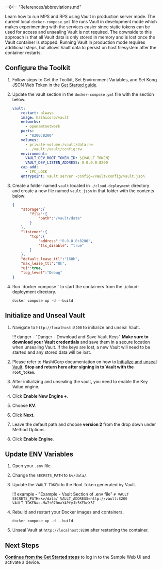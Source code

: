 --8<-- "References/abbreviations.md"

Learn how to run MPS and RPS using Vault in production server mode. The current local `docker-compose.yml` file runs Vault in development mode which makes experimenting with the services easier since static tokens can be used for access and unsealing Vault is not required. The downside to this approach is that all Vault data is only stored in memory and is lost once the Vault container is stopped. Running Vault in production mode requires additional steps, but allows Vault data to persist on host filesystem after the container restarts.

## Configure the Toolkit

1. Follow steps to Get the Toolkit, Set Environment Variables, and Set Kong JSON Web Token in the [Get Started guide](../GetStarted/Cloud/setup.md).

2. Update the vault section in the `docker-compose.yml` file with the section below.
    ``` yaml
    vault:
        restart: always
        image: hashicorp/vault
        networks:
          - openamtnetwork
        ports: 
          - "8200:8200"
        volumes:
          - private-volume:/vault/data:rw
          - ./vault:/vault/config:rw
        environment: 
          VAULT_DEV_ROOT_TOKEN_ID: ${VAULT_TOKEN}
          VAULT_DEV_LISTEN_ADDRESS: 0.0.0.0:8200
        cap_add: 
          - IPC_LOCK
        entrypoint: vault server -config=/vault/config/vault.json
    ```

3. Create a folder named `vault` located in `./cloud-deployment` directory and create a new file named `vault.json` in that folder with the contents below:
    ``` json
    {
        "storage":{
            "file":{
                "path":"/vault/data"
            }
        },
        "listener":{
            "tcp":{
                "address":"0.0.0.0:8200",
                "tls_disable": "true"
            }
        },
        "default_lease_ttl":"168h",
        "max_lease_ttl":"0h",
        "ui":true,
        "log_level":"Debug"
    }
    ```

4. Run `docker compose`` to start the containers from the ./cloud-deployment directory.
    ```
    docker compose up -d --build
    ```

## Initialize and Unseal Vault

1. Navigate to `http://localhost:8200` to initialize and unseal Vault.

    !!! danger - "Danger - Download and Save Vault Keys"
        **Make sure to download your Vault credentials** and save them in a secure location when unsealing Vault.  If the keys are lost, a new Vault will need to be started and any stored data will be lost.

2. Please refer to HashiCorp documentation on how to [Initialize and unseal Vault](https://learn.hashicorp.com/tutorials/vault/kubernetes-azure-aks?in=vault/kubernetes#initialize-and-unseal-vault). **Stop and return here after signing in to Vault with the `root_token`.**

3. After initializing and unsealing the vault, you need to enable the Key Value engine.

4. Click **Enable New Engine +**.

5. Choose **KV**.

6. Click **Next**.

7. Leave the default path and choose **version 2** from the drop down under Method Options. 

8. Click **Enable Engine**.

## Update ENV Variables
    
1. Open your `.env` file.

2. Change the `SECRETS_PATH` to `kv/data/`.

3. Update the `VAULT_TOKEN` to the Root Token generated by Vault.

    !!! example - "Example - Vault Section of .env file"
        ```
        # VAULT
        SECRETS_PATH=kv/data/
        VAULT_ADDRESS=http://vault:8200
        VAULT_TOKEN=s.Mw7t070naY4PfyJk5KEkcX3I
        ```

4. Rebuild and restart your Docker images and containers.

    ```
    docker compose up -d --build
    ```

5. Unseal Vault at `http://localhost:8200` after restarting the container.


## Next Steps
[**Continue from the Get Started steps**](../GetStarted/Cloud/loginToUI.md) to log in to the Sample Web UI and activate a device.

<br>
